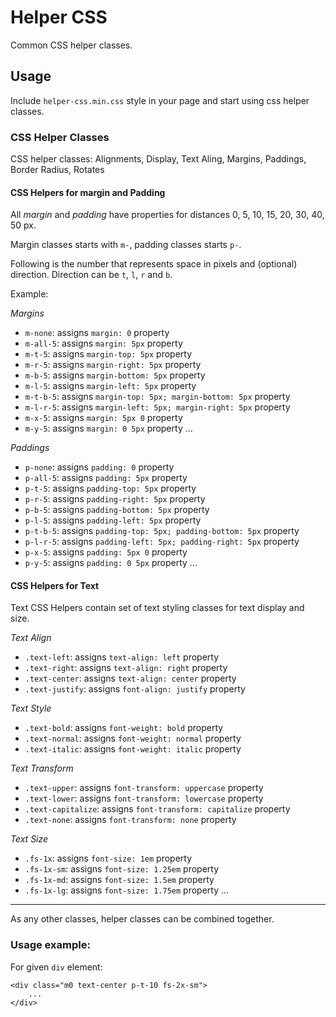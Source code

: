 # Helper CSS

Common CSS helper classes.

## Usage

Include `helper-css.min.css` style in your page and start using css helper classes.

### CSS Helper Classes

CSS helper classes: Alignments, Display, Text Aling, Margins, Paddings, Border Radius, Rotates

#### CSS Helpers for margin and Padding

All _margin_ and _padding_ have properties for distances 0, 5, 10, 15, 20, 30, 40, 50 px.

Margin classes starts with `m-`, padding classes starts `p-`.

Following is the number that represents space in pixels and (optional) direction. Direction can be `t`, `l`, `r` and `b`.

Example:

*Margins*
* `m-none`: assigns `margin: 0` property
* `m-all-5`: assigns `margin: 5px` property
* `m-t-5`: assigns `margin-top: 5px` property
* `m-r-5`: assigns `margin-right: 5px` property
* `m-b-5`: assigns `margin-bottom: 5px` property
* `m-l-5`: assigns `margin-left: 5px` property
* `m-t-b-5`: assigns `margin-top: 5px; margin-bottom: 5px` property
* `m-l-r-5`: assigns `margin-left: 5px; margin-right: 5px` property
* `m-x-5`: assigns `margin: 5px 0` property
* `m-y-5`: assigns `margin: 0 5px` property
...

*Paddings*
* `p-none`: assigns `padding: 0` property
* `p-all-5`: assigns `padding: 5px` property
* `p-t-5`: assigns `padding-top: 5px` property
* `p-r-5`: assigns `padding-right: 5px` property
* `p-b-5`: assigns `padding-bottom: 5px` property
* `p-l-5`: assigns `padding-left: 5px` property
* `p-t-b-5`: assigns `padding-top: 5px; padding-bottom: 5px` property
* `p-l-r-5`: assigns `padding-left: 5px; padding-right: 5px` property
* `p-x-5`: assigns `padding: 5px 0` property
* `p-y-5`: assigns `padding: 0 5px` property
...


#### CSS Helpers for Text

Text CSS Helpers contain set of text styling classes for text display and size.

*Text Align*

* `.text-left`: assigns `text-align: left` property
* `.text-right`: assigns `text-align: right` property
* `.text-center`: assigns `text-align: center` property
* `.text-justify`: assigns `font-align: justify` property

*Text Style*
* `.text-bold`: assigns `font-weight: bold` property
* `.text-normal`: assigns `font-weight: normal` property
* `.text-italic`: assigns `font-weight: italic` property

*Text Transform*
* `.text-upper`: assigns `font-transform: uppercase` property
* `.text-lower`: assigns `font-transform: lowercase` property
* `.text-capitalize`: assigns `font-transform: capitalize` property
* `.text-none`: assigns `font-transform: none` property



*Text Size*
* `.fs-1x`: assigns `font-size: 1em` property
* `.fs-1x-sm`: assigns `font-size: 1.25em` property
* `.fs-1x-md`: assigns `font-size: 1.5em` property
* `.fs-1x-lg`: assigns `font-size: 1.75em` property
...



---

As any other classes, helper classes can be combined together.

### Usage example:

For given `div` element:

```
<div class="m0 text-center p-t-10 fs-2x-sm">
    ...
</div>
```
